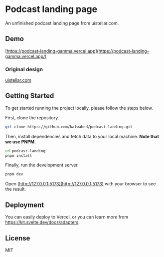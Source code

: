 # Podcast landing page

An unfinished podcast landing page from uistellar.com.

## Demo

[https://podcast-landing-gamma.vercel.app](https://podcast-landing-gamma.vercel.app/)

### Original design

[uistellar.com](https://uistellar.com/products/Podcast-Landing-Page-Website/U2FsdGVkX18nSznPHcUXIQdwNu7aFNDkmgu%2BP3TVAXpZJc4rIUb3jkzSnI6HziA4)

## Getting Started

To get started running the project locally, please follow the steps below.

First, clone the repository.

```bash
git clone https://github.com/kalwabed/podcast-landing.git
```

Then, install dependencies and fetch data to your local machine. **Note that we use PNPM.**

```bash
cd podcast-landing
pnpm install
```

Finally, run the development server.

```bash
pnpm dev
```

Open [http://127.0.0.1:5173](http://127.0.0.1:5173) with your browser to see the result.

## Deployment

You can easily deploy to Vercel, or you can learn more from https://kit.svelte.dev/docs/adapters.

## License

MIT
